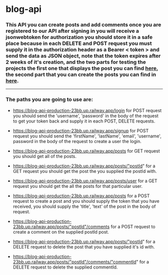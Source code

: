 # blog-api

### This API you can create posts and add comments once you are registered to our API after signing in you will receive a jsonwebtoken for authorization you should store it in a safe place because in each DELETE and POST request you must supply it in the authorization header as a Bearer < token > and send the data as JSON object, note that the token expires after 2 weeks of it's creation, and the two parts for testing the projects the first one that displays the post you can find <a href="https://kingmohbil.github.io/blog-site/">here</a>, the second part that you can create the posts you can find in <a href="https://kingmohbil.github.io/blog-form-page">here</a>.

---

### The paths you are going to use are:

- https://blog-api-production-23bb.up.railway.app/login for POST request you should send the 'username', 'password' in the body of the request to get your token back and supply it in each POST, DELETE requests.

- https://blog-api-production-23bb.up.railway.app/signup for POST request you should send the 'firstName', 'lastName', 'email', 'username', password in the body of the request to create a user the login.

- https://blog-api-production-23bb.up.railway.app/posts for GET request you should get all of the posts.

- https://blog-api-production-23bb.up.railway.app/posts/"postId" for a GET request you should get the post the you supplied the postId with.

- https://blog-api-production-23bb.up.railway.app/posts/user for a GET request you should get the all the posts for that particular user.

- https://blog-api-production-23bb.up.railway.app/posts for a POST request to create a post and you should supply the token that you have received, you should supply the 'title', 'text' of the post in the body of request.

- https://blog-api-production-23bb.up.railway.app/posts/"postId"/comments for a POST request to create a comment on the supplied postId post.

- https://blog-api-production-23bb.up.railway.app/posts/"postId" for a DELETE request to delete the post that you have supplied it's id with.

- https://blog-api-production-23bb.up.railway.app/posts/"postId"/comments/"commentId" for a DELETE request to delete the supplied commentId.

